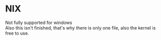# NIX

Not fully supported for windows\
Also this isn't finished, that's why there is only one file, also the kernel is free to use.
